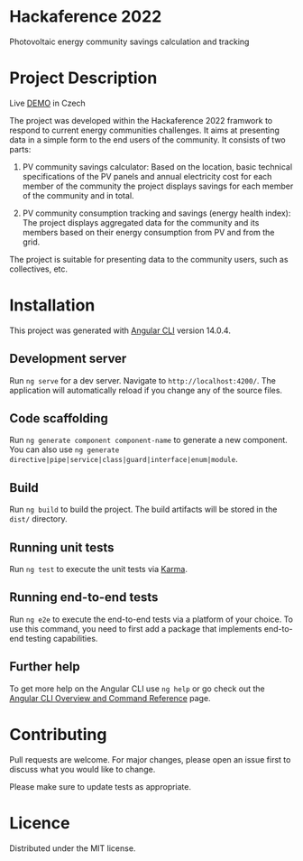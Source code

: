 # Hackaference 2022
Photovoltaic energy community savings calculation and tracking

# Project Description
Live [DEMO](https://hackaference.web.app/dashboard) in Czech

The project was developed within the Hackaference 2022 framwork to respond to current energy communities challenges. It aims at presenting data in a simple form to the end users of the community. It consists of two parts:

1) PV community savings calculator: Based on the location, basic technical specifications of the PV panels and annual electricity cost for each member of the community the project displays savings for each member of the community and in total.

2) PV community consumption tracking and savings (energy health index): The project displays aggregated data for the community and its members based on their energy consumption from PV and from the grid.

The project is suitable for presenting data to the community users, such as collectives, etc.

# Installation

This project was generated with [Angular CLI](https://github.com/angular/angular-cli) version 14.0.4.

## Development server

Run `ng serve` for a dev server. Navigate to `http://localhost:4200/`. The application will automatically reload if you change any of the source files.

## Code scaffolding

Run `ng generate component component-name` to generate a new component. You can also use `ng generate directive|pipe|service|class|guard|interface|enum|module`.

## Build

Run `ng build` to build the project. The build artifacts will be stored in the `dist/` directory.

## Running unit tests

Run `ng test` to execute the unit tests via [Karma](https://karma-runner.github.io).

## Running end-to-end tests

Run `ng e2e` to execute the end-to-end tests via a platform of your choice. To use this command, you need to first add a package that implements end-to-end testing capabilities.

## Further help

To get more help on the Angular CLI use `ng help` or go check out the [Angular CLI Overview and Command Reference](https://angular.io/cli) page.

# Contributing
Pull requests are welcome. For major changes, please open an issue first to discuss what you would like to change.

Please make sure to update tests as appropriate.

# Licence
Distributed under the MIT license.


